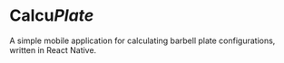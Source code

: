 # Calcu*Plate*

A simple mobile application for calculating barbell plate configurations, written in React Native.

